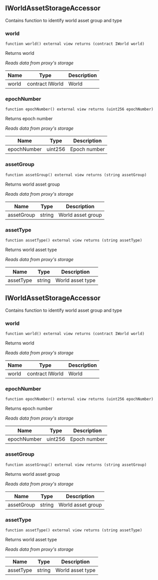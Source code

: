 ## IWorldAssetStorageAccessor


Contains function to identify world asset group and type





### world

```solidity
function world() external view returns (contract IWorld world)
```

Returns world

_Reads data from proxy's storage_


| Name | Type | Description |
| ---- | ---- | ----------- |
| world | contract IWorld | World |


### epochNumber

```solidity
function epochNumber() external view returns (uint256 epochNumber)
```

Returns epoch number

_Reads data from proxy's storage_


| Name | Type | Description |
| ---- | ---- | ----------- |
| epochNumber | uint256 | Epoch number |


### assetGroup

```solidity
function assetGroup() external view returns (string assetGroup)
```

Returns world asset group

_Reads data from proxy's storage_


| Name | Type | Description |
| ---- | ---- | ----------- |
| assetGroup | string | World asset group |


### assetType

```solidity
function assetType() external view returns (string assetType)
```

Returns world asset type

_Reads data from proxy's storage_


| Name | Type | Description |
| ---- | ---- | ----------- |
| assetType | string | World asset type |


## IWorldAssetStorageAccessor


Contains function to identify world asset group and type





### world

```solidity
function world() external view returns (contract IWorld world)
```

Returns world

_Reads data from proxy's storage_


| Name | Type | Description |
| ---- | ---- | ----------- |
| world | contract IWorld | World |


### epochNumber

```solidity
function epochNumber() external view returns (uint256 epochNumber)
```

Returns epoch number

_Reads data from proxy's storage_


| Name | Type | Description |
| ---- | ---- | ----------- |
| epochNumber | uint256 | Epoch number |


### assetGroup

```solidity
function assetGroup() external view returns (string assetGroup)
```

Returns world asset group

_Reads data from proxy's storage_


| Name | Type | Description |
| ---- | ---- | ----------- |
| assetGroup | string | World asset group |


### assetType

```solidity
function assetType() external view returns (string assetType)
```

Returns world asset type

_Reads data from proxy's storage_


| Name | Type | Description |
| ---- | ---- | ----------- |
| assetType | string | World asset type |



